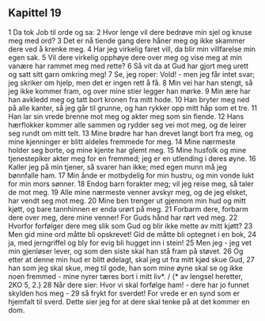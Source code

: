 ## Kapittel 19

1 Da tok Job til orde og sa:
2 Hvor lenge vil dere bedrøve min sjel og knuse meg med ord?
3 Det er nå tiende gang dere håner meg og ikke skammer dere ved å krenke meg.
4 Har jeg virkelig faret vill, da blir min villfarelse min egen sak.
5 Vil dere virkelig opphøye dere over meg og vise meg at min vanære har rammet meg med rette?
6 Så vit da at Gud har gjort meg urett og satt sitt garn omkring meg!
7 Se, jeg roper: Vold! - men jeg får intet svar; jeg skriker om hjelp, men det er ingen rett å få.
8 Min vei har han stengt, så jeg ikke kommer fram, og over mine stier legger han mørke.
9 Min ære har han avkledd meg og tatt bort kronen fra mitt hode.
10 Han bryter meg ned på alle kanter, så jeg går til grunne, og han rykker opp mitt håp som et tre.
11 Han lar sin vrede brenne mot meg og akter meg som sin fiende.
12 Hans hærflokker kommer alle sammen og rydder seg vei mot meg, og de leirer seg rundt om mitt telt.
13 Mine brødre har han drevet langt bort fra meg, og mine kjenninger er blitt aldeles fremmede for meg.
14 Mine nærmeste holder seg borte, og mine kjente har glemt meg.
15 Mine husfolk og mine tjenestepiker akter meg for en fremmed; jeg er en utlending i deres øyne.
16 Kaller jeg på min tjener, så svarer han ikke; med egen munn må jeg bønnfalle ham.
17 Min ånde er motbydelig for min hustru, og min vonde lukt for min mors sønner.
18 Endog barn forakter meg; vil jeg reise meg, så taler de mot meg.
19 Alle mine nærmeste venner avskyr meg, og de jeg elsket, har vendt seg mot meg.
20 Mine ben trenger ut gjennom min hud og mitt kjøtt, og bare tannhinnen er enda urørt på meg.
21 Forbarm dere, forbarm dere over meg, dere mine venner! For Guds hånd har rørt ved meg.
22 Hvorfor forfølger dere meg slik som Gud og blir ikke mette av mitt kjøtt?
23 Men gid mine ord måtte bli opskrevet! Gid de måtte bli optegnet i en bok,
24 ja, med jerngriffel og bly for evig bli hugget inn i stein!
25 Men jeg - jeg vet min gjenløser lever, og som den siste skal han stå fram på støvet.
26 Og etter at denne min hud er blitt ødelagt, skal jeg ut fra mitt kjød skue Gud,
27 han som jeg skal skue, meg til gode, han som mine øyne skal se og ikke noen fremmed - mine nyrer tæres bort i mitt liv*. / {* av lengsel heretter, 2KO 5, 2.}
28 Når dere sier: Hvor vi skal forfølge ham! - dere har jo funnet skylden hos meg -
29 så frykt for sverdet! For vrede er en synd som er hjemfalt til sverd. Dette sier jeg for at dere skal tenke på at det kommer en dom.
